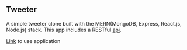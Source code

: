## Tweeter
A simple tweeter clone built with the MERN(MongoDB, Express, React.js, Node.js) stack. This app includes a RESTful [api](https://github.com/adrianpalomares/tweeter-api).

[Link](https://whispering-fortress-25624.herokuapp.com/) to use application



